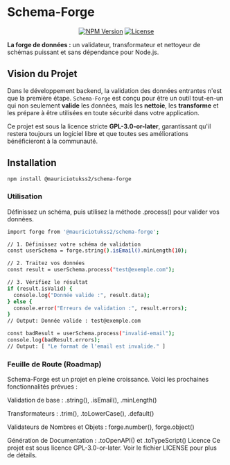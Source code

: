 # Schema-Forge

<p align="center">
  <a href="https://www.npmjs.com/package/@mauriciotukss2/schema-forge"><img src="https://badge.fury.io/js/%40mauriciotukss2%2Fschema-forge.svg" alt="NPM Version"></a>
  <a href="https://github.com/Mauricio-100/schema-forge/blob/main/LICENSE"><img src="https://img.shields.io/badge/License-GPL--3.0--or--later-blue.svg" alt="License"></a>
</p>

**La forge de données :** un validateur, transformateur et nettoyeur de schémas puissant et sans dépendance pour Node.js.

## Vision du Projet

Dans le développement backend, la validation des données entrantes n'est que la première étape. `Schema-Forge` est conçu pour être un outil tout-en-un qui non seulement **valide** les données, mais les **nettoie**, les **transforme** et les prépare à être utilisées en toute sécurité dans votre application.

Ce projet est sous la licence stricte **GPL-3.0-or-later**, garantissant qu'il restera toujours un logiciel libre et que toutes ses améliorations bénéficieront à la communauté.

## Installation
```bash
npm install @mauriciotukss2/schema-forge
```
### Utilisation
Définissez un schéma, puis utilisez la méthode .process() pour valider vos données.
```bash
import forge from '@mauriciotukss2/schema-forge';

// 1. Définissez votre schéma de validation
const userSchema = forge.string().isEmail().minLength(10);

// 2. Traitez vos données
const result = userSchema.process("test@exemple.com");

// 3. Vérifiez le résultat
if (result.isValid) {
  console.log("Donnée valide :", result.data);
} else {
  console.error("Erreurs de validation :", result.errors);
}
// Output: Donnée valide : test@exemple.com

const badResult = userSchema.process("invalid-email");
console.log(badResult.errors);
// Output: [ "Le format de l'email est invalide." ]
```
### Feuille de Route (Roadmap)
Schema-Forge est un projet en pleine croissance. Voici les prochaines fonctionnalités prévues :


Validation de base : .string(), .isEmail(), .minLength()

Transformateurs : .trim(), .toLowerCase(), .default()

Validateurs de Nombres et Objets : forge.number(), forge.object()

Génération de Documentation : .toOpenAPI() et .toTypeScript()
Licence
Ce projet est sous licence GPL-3.0-or-later. Voir le fichier LICENSE pour plus de détails.
